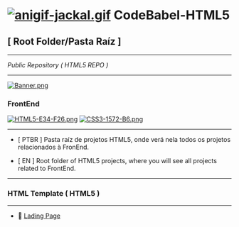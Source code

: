 # [![anigif-jackal.gif](https://i.postimg.cc/tCsz4L7n/anigif-jackal.gif)](https://postimg.cc/SJp9Z16m) CodeBabel-HTML5

## [ Root Folder/Pasta Raíz ]
___
*Public Repository ( HTML5 REPO )*
___
[![Banner.png](https://i.postimg.cc/d35m7GZq/Banner.png)](https://postimg.cc/q6CCShGY)

### FrontEnd
[![HTML5-E34-F26.png](https://i.postimg.cc/tR6dvwZB/HTML5-E34-F26.png)](https://postimg.cc/w36s7WkN)
[![CSS3-1572-B6.png](https://i.postimg.cc/BbfFGZLM/CSS3-1572-B6.png)](https://postimg.cc/5YpyBVmC)

___

* [ PTBR ] Pasta raíz de projetos HTML5, onde verá nela todos os projetos relacionados à FronEnd.

* [ EN ] Root folder of HTML5 projects, where you will see all projects related to FrontEnd.
___
### HTML Template ( HTML5 )
___
* 📁 [Lading Page](https://prismjs.com/)
